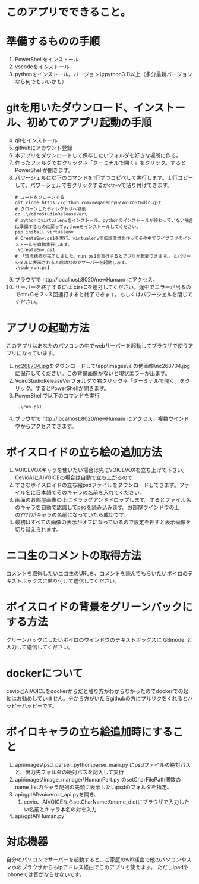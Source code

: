 # このアプリでできること。

# 準備するものの手順
1. PowerShellをインストール
2. vscodeをインストール
3. pythonをインストール。バージョンはpython3.11以上（多分最新バージョンなら何でもいいかも）
   
# gitを用いたダウンロード、インストール、初めてのアプリ起動の手順
4. gitをインストール
5. githubにアカウント登録
6. 本アプリをダウンロードして保存したいフォルダを好きな場所に作る。
7. 作ったフォルダで右クリック→「ターミナルで開く」をクリック。するとPowerShellが開きます。
8. パワーシェルに以下のコマンドを1行ずつコピペして実行します。１行コピーして、パワーシェルで右クリックするかctr+vで貼り付けできます。
   ```
   # コードをクローンする
   git clone https://github.com/megaDenryu/VoiroStudio.git
   # クローンしたディレクトリへ移動
   cd .\VoiroStudioReleaseVer\
   # pythonにvirtualenvをインストール。pythonのインストールが終わっていない場合は準備するものに戻ってpythonをインストールしてください。
   pip install virtualenv
   # CreateEnv.ps1を実行。virtualenvで仮想環境を作ってその中でライブラリのインストールを自動実行します。
   .\CreateEnv.ps1
   # 「環境構築が完了しました。run.ps1を実行するとアプリが起動できます。」とパワーシェルに表示されると成功なのでサーバーを起動します。
   .\sub_run.ps1
   ```
9. ブラウザで http://localhost:8020/newHuman/ にアクセス。
10. サーバーを終了するには ctr+Cを連打してください。途中でエラーが出るのでctr+Cを２~３回連打すると終了できます。もしくはパワーシェルを閉じてください。

# アプリの起動方法
このアプリはあなたのパソコンの中でwebサーバーを起動してブラウザで使うアプリになっています。
1. [nc268704.jpg](https://commons.nicovideo.jp/works/nc268704)をダウンロードして\app\images\その他画像\nc268704.jpgに保存してください。この背景画像がないと現状エラーが出ます。
2. VoiroStudioReleaseVerフォルダで右クリック→「ターミナルで開く」をクリック。するとPowerShellが開きます。
3. PowerShellで以下のコマンドを実行
   ```
    .\run.ps1
   ```
4. ブラウザで http://localhost:8020/newHuman/ にアクセス。複数ウインドウからアクセスできます。

# ボイスロイドの立ち絵の追加方法
1. VOICEVOXキャラを使いたい場合は先にVOICEVOXを立ち上げて下さい。CevioAIとAIVOICEの場合は自動で立ち上がるので
2. すきなボイスロイドの立ち絵psdファイルをダウンロードしてきます。ファイル名に日本語でそのキャラの名前を入れてください。
3. 画面のお部屋画像の上にドラッグアンドドロップします。するとファイル名のキャラを自動で認識してpsdを読み込みます。お部屋ウインドウの上の????がキャラの名前になっていたら成功です。
4. 最初はすべての画像の表示がオフになっているので設定を押すと表示画像を切り替えられます。

# ニコ生のコメントの取得方法
コメントを取得したいニコ生のURLを、コメントを読んでもらいたいボイロのテキストボックスに貼り付けて送信してください。

# ボイスロイドの背景をグリーンバックにする方法
グリーンバックにしたいボイロのウインドウのテキストボックスに
GBmode:
と入力して送信してください。


# dockerについて
cevioとAIVOICEをdockerからだと触り方がわからなかったのでdockerでの起動はお勧めしていません。分から方がいたらgithubの方にプルリクをくれるとハッピーハッピーです。

# ボイロキャラの立ち絵追加時にすること
1. api\images\psd_parser_python\parse_main.py にpsdファイルの絶対パスと、出力先フォルダの絶対パスを記入して実行
2. api\images\image_manager\HumanPart.py のsetCharFilePath関数のname_listのキャラ配列の先頭に表示したいpsdのフォルダを指定。
3. api\gptAI\voiceroid_api.pyを開き、
   1. cevio、AIVOICEならsetCharNameのname_dictにブラウザで入力したい名前とキャラ本名の対を入力
4. api\gptAI\Human.py

# 対応機器
自分のパソコンでサーバーを起動すると、ご家庭のwifi経由で他のパソコンやスマホのブラウザからもipアドレス経由でこのアプリを使えます。
ただしipadやiphoneでは音がならせないです。